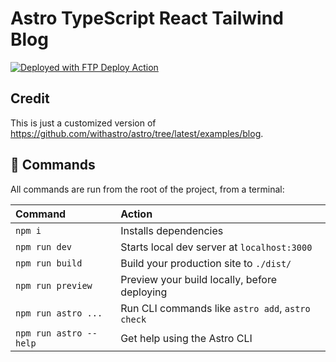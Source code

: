 # Astro TypeScript React Tailwind Blog

[<img alt="Deployed with FTP Deploy Action" src="https://img.shields.io/badge/Deployed With-FTP DEPLOY ACTION-%3CCOLOR%3E?style=for-the-badge&color=2b9348">](https://github.com/SamKirkland/FTP-Deploy-Action)

## Credit

This is just a customized version of <https://github.com/withastro/astro/tree/latest/examples/blog>.

## 🧞 Commands

All commands are run from the root of the project, from a terminal:

| Command             | Action                                           |
| :------------------ | :----------------------------------------------- |
| `npm i`            | Installs dependencies                            |
| `npm run dev`          | Starts local dev server at `localhost:3000`      |
| `npm run build`        | Build your production site to `./dist/`          |
| `npm run preview`      | Preview your build locally, before deploying     |
| `npm run astro ...`    | Run CLI commands like `astro add`, `astro check` |
| `npm run astro --help` | Get help using the Astro CLI                     |
